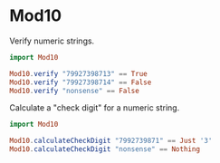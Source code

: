 # Mod10

Verify numeric strings.

```elm
import Mod10

Mod10.verify "79927398713" == True
Mod10.verify "79927398714" == False
Mod10.verify "nonsense" == False
```

Calculate a "check digit" for a numeric string.

```elm
import Mod10

Mod10.calculateCheckDigit "7992739871" == Just '3'
Mod10.calculateCheckDigit "nonsense" == Nothing
```
